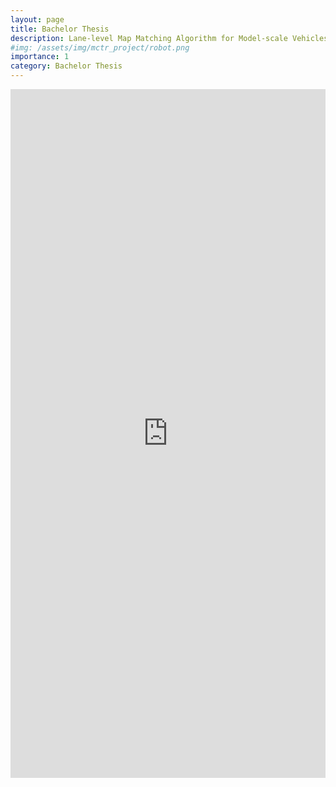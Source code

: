```yaml
---
layout: page
title: Bachelor Thesis
description: Lane-level Map Matching Algorithm for Model-scale Vehicles
#img: /assets/img/mctr_project/robot.png
importance: 1
category: Bachelor Thesis
---
```

<!--- <img class="img-fluid rounded z-depth-1" src="{{ '/assets/img/mctr_project/robot.png' | relative_url }}" alt="" title="example image"/>
<div class="caption">
   Our robot, "HAD" 
</div> -->

<!-- <iframe src="https://www.linkedin.com/embed/feed/update/urn:li:ugcPost:6972286553670746113" height="762" width="504" frameborder="0" allowfullscreen="true" title="Embedded post" scrolling="no" ></iframe> -->

<iframe src="https://www.linkedin.com/embed/feed/update/urn:li:share:6972286552882225152" allowfullscreen="" title="Embedded post" width="504" height="1102" frameborder="0"></iframe>